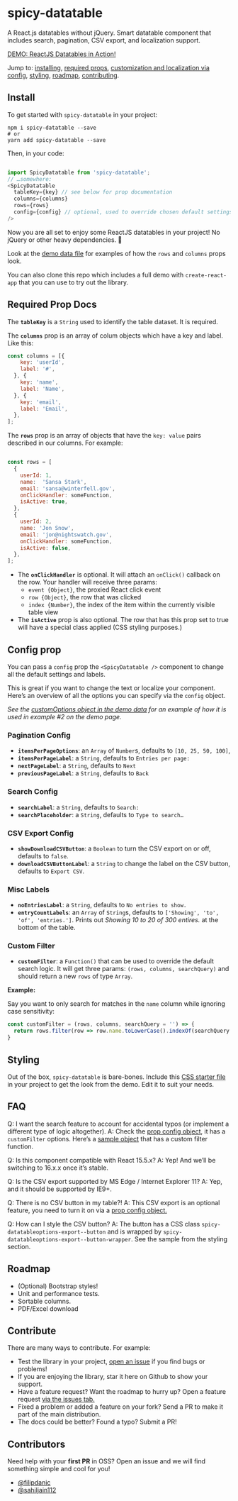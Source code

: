 # spicy-datatable

A React.js datatables without jQuery. Smart datatable component that includes search, pagination, CSV export, and localization support.

[DEMO: ReactJS Datatables in Action!](https://build-evgarwptse.now.sh/)

Jump to: [installing](#install), [required props](#required-prop-docs), [customization and localization via config](#config-prop), [styling](#styling), [roadmap](#roadmap), [contributing](#contribute).

## Install

To get started with `spicy-datatable` in your project:

```
npm i spicy-datatable --save
# or
yarn add spicy-datatable --save
```

Then, in your code:

```javascript

import SpicyDatatable from 'spicy-datatable';
// …somewhere:
<SpicyDatatable
  tableKey={key} // see below for prop documentation
  columns={columns}
  rows={rows}
  config={config} // optional, used to override chosen default settings/labels
/>

```

Now you are all set to enjoy some ReactJS datatables in your project! No jQuery or other heavy dependencies. 🙌

Look at the [demo data file](https://github.com/filipdanic/spicy-datatable/blob/master/src/demo-data.js) for examples of how the `rows` and `columns` props look.

You can also clone this repo which includes a full demo with `create-react-app` that you can use to try out the library.

## Required Prop Docs

The **`tableKey`** is a `String` used to identify the table dataset. It is required.

The **`columns`** prop is an array of colum objects which have a key and label. Like this:

```javascript
const columns = [{
    key: 'userId',
    label: '#',
  }, {
    key: 'name',
    label: 'Name',
  }, {
    key: 'email',
    label: 'Email',
  },
];
```

The **`rows`** prop is an array of objects that have the `key: value` pairs described in our columns. For example:

```javascript

const rows = [
  {
    userId: 1,
    name:  'Sansa Stark',
    email: 'sansa@winterfell.gov',
    onClickHandler: someFunction,
    isActive: true,
  },
  {
    userId: 2,
    name: 'Jon Snow',
    email: 'jon@nightswatch.gov',
    onClickHandler: someFunction,
    isActive: false,
  },
];
```

- The **`onClickHandler`** is optional. It will attach an `onClick()` callback on the row. Your handler will receive three params:
  - `event {Object}`, the proxied React click event
  - `row {Object}`, the row that was clicked
  - `index {Number}`, the index of the item within the currently visible table view
- The **`isActive`** prop is also optional. The row that has this prop set to true will have a special class applied (CSS styling purposes.)

## Config prop

You can pass a `config` prop the `<SpicyDatatable />` component to change all the default settings and labels.

This is great if you want to change the text or localize your component. Here’s an overview of all the options you can specify via the `config` object.

_See the [customOptions object in the demo data](https://github.com/filipdanic/spicy-datatable/blob/master/src/demo-data.js) for an example of how it is used in example #2 on the demo page._

### Pagination Config

- **`itemsPerPageOptions`**: an `Array` of `Number`s, defaults to `[10, 25, 50, 100]`,
- **`itemsPerPageLabel`**: a `String`, defaults to `Entries per page:`
- **`nextPageLabel`**: a `String`, defaults to `Next`
- **`previousPageLabel`**: a `String`, defaults to `Back`

### Search Config

- **`searchLabel`**: a `String`, defaults to `Search:`
- **`searchPlaceholder`**: a `String`, defaults to `Type to search…`

### CSV Export Config

- **`showDownloadCSVButton`**: a `Boolean` to turn the CSV export on or off, defaults to `false`.
- **`downloadCSVButtonLabel`**: a `String` to change the label on the CSV button, defaults to `Export CSV`.

### Misc Labels

- **`noEntriesLabel`**: a `String`, defaults to `No entries to show.`
- **`entryCountLabels`**: an `Array` of `String`s, defaults to `['Showing', 'to', 'of', 'entries.']`. Prints out _Showing 10 to 20 of 300 entires._ at the bottom of the table.

### Custom Filter

- **`customFilter`**: a `Function()` that can be used to override the default search logic. It will get three params: `(rows, columns, searchQuery)` and should return a new `rows` of type `Array`.

__**Example:**__

Say you want to only search for matches in the `name` column while ignoring case sensitivity:

```javascript
const customFilter = (rows, columns, searchQuery = '') => {
  return rows.filter(row => row.name.toLowerCase().indexOf(searchQuery.toLowerCase()) > -1);
}
```

## Styling

Out of the box, `spicy-datatable` is bare-bones. Include this [CSS starter file](https://github.com/filipdanic/spicy-datatable/blob/master/src/sample-styles.css) in your project to get the look from the demo. Edit it to suit your needs.

## FAQ

Q: I want the search feature to account for accidental typos (or implement a different type of logic altogether).
A: Check the [prop config object](#config-prop), it has a `customFilter` options. Here’s a [sample object](https://github.com/filipdanic/spicy-datatable/blob/master/src/demo-data.js) that has a custom filter function.

Q: Is this component compatible with React 15.5.x?
A: Yep! And we’ll be switching to 16.x.x once it’s stable.

Q: Is the CSV export supported by MS Edge / Internet Explorer 11?
A: Yep, and it should be supported by IE9+.

Q: There is no CSV button in my table?!
A: This CSV export is an optional feature, you need to turn it on via a [prop config object.](#config-prop)

Q: How can I style the CSV button?
A: The button has a CSS class `spicy-datatableoptions-export--button` and is wrapped by `spicy-datatableoptions-export--button-wrapper`. See the sample from the styling section.

## Roadmap

- (Optional) Bootstrap styles!
- Unit and performance tests.
- Sortable columns.
- PDF/Excel download

## Contribute

There are many ways to contribute. For example:

- Test the library in your project, [open an issue](https://github.com/filipdanic/spicy-datatable/issues/new) if you find bugs or problems!
- If you are enjoying the library, star it here on Github to show your support.
- Have a feature request? Want the roadmap to hurry up? Open a feature request [via the issues tab.](https://github.com/filipdanic/spicy-datatable/issues/new)
- Fixed a problem or added a feature on your fork? Send a PR to make it part of the main distribution.
- The docs could be better? Found a typo? Submit a PR!

## Contributors

Need help with your **first PR** in OSS? Open an issue and we will find something simple and cool for you!

- [@filipdanic](https://github.com/filipdanic/)
- [@sahiljain112](https://github.com/sahiljain112)
